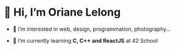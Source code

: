 # 👋 Hi, I’m Oriane Lelong

- 👀 I’m interested in web, design, programmation, photography...

- 🌱 I’m currently learning **C, C++ and ReactJS** at 42 School

<!---
olelong/olelong is a ✨ special ✨ repository because its `README.md` (this file) appears on your GitHub profile.
You can click the Preview link to take a look at your changes.
--->

